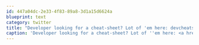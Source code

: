 ```yaml
---
id: 447a04dc-2e33-4f83-89a8-3d1a15d6624a
blueprint: text
category: twitter
title: "Developer looking for a cheat-sheet? Lot of 'em here: devcheatsheet.com"
caption: 'Developer looking for a cheat-sheet? Lot of ''em here: <a href="http://devcheatsheet.com/" title="http://devcheatsheet.com/" class="link link_untco">devcheatsheet.com</a>'
---
```

